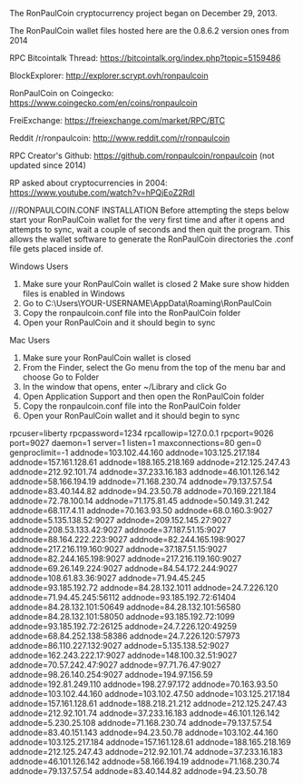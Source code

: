 The RonPaulCoin cryptocurrency project began on December 29, 2013.

The RonPaulCoin wallet files hosted here are the 0.8.6.2 version ones from 2014
 
RPC Bitcointalk Thread: https://bitcointalk.org/index.php?topic=5159486

BlockExplorer: http://explorer.scrypt.ovh/ronpaulcoin 

RonPaulCoin on Coingecko: https://www.coingecko.com/en/coins/ronpaulcoin

FreiExchange: https://freiexchange.com/market/RPC/BTC

Reddit /r/ronpaulcoin: http://www.reddit.com/r/ronpaulcoin

RPC Creator's Github: https://github.com/ronpaulcoin/ronpaulcoin (not updated since 2014)

RP asked about cryptocurrencies in 2004: https://www.youtube.com/watch?v=hPQjEoZ2RdI

///RONPAULCOIN.CONF INSTALLATION
Before attempting the steps below start your RonPaulCoin wallet for the very first time and after it opens and attempts to sync,
wait a couple of seconds and then quit the program. This allows the wallet software to generate the RonPaulCoin directories the 
.conf file gets placed inside of. 

Windows Users 
1. Make sure your RonPaulCoin wallet is closed 
2 Make sure show hidden files is enabled in Windows
3. Go to C:\Users\YOUR-USERNAME\AppData\Roaming\RonPaulCoin
4. Copy the ronpaulcoin.conf file into the RonPaulCoin folder
5. Open your RonPaulCoin and it should begin to sync

Mac Users
1. Make sure your RonPaulCoin wallet is closed
2. From the Finder, select the Go menu from the top of the menu bar and choose Go to Folder
3. In the window that opens, enter ~/Library and click Go
4. Open Application Support and then open the RonPaulCoin folder
5. Copy the ronpaulcoin.conf file into the RonPaulCoin folder
6. Open your RonPaulCoin wallet and it should begin to sync

rpcuser=liberty
rpcpassword=1234
rpcallowip=127.0.0.1
rpcport=9026
port=9027
daemon=1
server=1
listen=1
maxconnections=80
gen=0
genproclimit=-1
addnode=103.102.44.160
addnode=103.125.217.184
addnode=157.161.128.61
addnode=188.165.218.169
addnode=212.125.247.43
addnode=212.92.101.74
addnode=37.233.16.183
addnode=46.101.126.142
addnode=58.166.194.19
addnode=71.168.230.74
addnode=79.137.57.54
addnode=83.40.144.82
addnode=94.23.50.78
addnode=70.169.221.184
addnode=72.78.100.14
addnode=71.175.81.45
addnode=50.149.31.242
addnode=68.117.4.11
addnode=70.163.93.50
addnode=68.0.160.3:9027
addnode=5.135.138.52:9027
addnode=209.152.145.27:9027
addnode=208.53.133.42:9027
addnode=37.187.51.15:9027
addnode=88.164.222.223:9027
addnode=82.244.165.198:9027
addnode=217.216.119.160:9027
addnode=37.187.51.15:9027
addnode=82.244.165.198:9027
addnode=217.216.119.160:9027
addnode=69.26.149.224:9027
addnode=84.54.172.244:9027
addnode=108.61.83.36:9027
addnode=71.94.45.245
addnode=93.185.192.72
addnode=84.28.132.1011
addnode=24.7.226.120
addnode=71.94.45.245:56112
addnode=93.185.192.72:61404
addnode=84.28.132.101:50649
addnode=84.28.132.101:56580
addnode=84.28.132.101:58050
addnode=93.185.192.72:1099
addnode=93.185.192.72:26125
addnode=24.7.226.120:49259
addnode=68.84.252.138:58386
addnode=24.7.226.120:57973
addnode=86.110.227.132:9027
addnode=5.135.138.52:9027
addnode=162.243.222.17:9027
addnode=148.100.32.51:9027
addnode=70.57.242.47:9027
addnode=97.71.76.47:9027
addnode=98.26.140.254:9027
addnode=194.97.156.59
addnode=192.81.249.110
addnode=198.27.97.172
addnode=70.163.93.50
addnode=103.102.44.160
addnode=103.102.47.50
addnode=103.125.217.184
addnode=157.161.128.61
addnode=188.218.21.212
addnode=212.125.247.43
addnode=212.92.101.74
addnode=37.233.16.183
addnode=46.101.126.142
addnode=5.230.25.108
addnode=71.168.230.74
addnode=79.137.57.54
addnode=83.40.151.143
addnode=94.23.50.78
addnode=103.102.44.160
addnode=103.125.217.184
addnode=157.161.128.61
addnode=188.165.218.169
addnode=212.125.247.43
addnode=212.92.101.74
addnode=37.233.16.183
addnode=46.101.126.142
addnode=58.166.194.19
addnode=71.168.230.74
addnode=79.137.57.54
addnode=83.40.144.82
addnode=94.23.50.78
<!--
**rpcfiles/rpcfiles** is a ✨ _special_ ✨ repository because its `README.md` (this file) appears on your GitHub profile.

Here are some ideas to get you started:

- 🔭 I’m currently working on ...
- 🌱 I’m currently learning ...
- 👯 I’m looking to collaborate on ...
- 🤔 I’m looking for help with ...
- 💬 Ask me about ...
- 📫 How to reach me: ...
- 😄 Pronouns: ...
- ⚡ Fun fact: ...
-->

